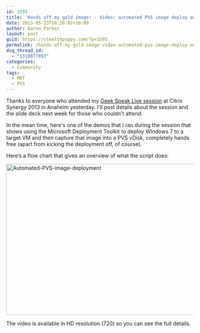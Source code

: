 ```yaml
---
id: 3293
title: 'Hands off my gold image! - Video: automated PVS image deploy and capture'
date: 2013-05-23T18:26:02+10:00
author: Aaron Parker
layout: post
guid: https://stealthpuppy.com/?p=3293
permalink: /hands-off-my-gold-image-video-automated-pvs-image-deploy-and-capture/
dsq_thread_id:
  - "1310877893"
categories:
  - Community
tags:
  - MDT
  - PVS
---
```

Thanks to everyone who attended my [Geek Speak Live session](https://citrix.g2planet.com/synergylosangeles2013/public_session_view.php?agenda_session_id=274&conference=synergy) at Citrix Synergy 2013 in Anaheim yesterday. I'll post details about the session and the slide deck next week for those who couldn't attend.

In the mean time, here's one of the demos that I ran during the session that shows using the Microsoft Deployment Toolkit to deploy WIndows 7 to a target VM and then capture that image into a PVS vDisk, completely hands free (apart from kicking the deployment off, of course).

Here’s a flow chart that gives an overview of what the script does:

[<img class="alignnone  wp-image-3310" alt="Automated-PVS-image-deployment" src="https://stealthpuppy.com/media/2013/05/Automated-PVS-image-deployment.png" width="720" height="405" srcset="https://stealthpuppy.com/media/2013/05/Automated-PVS-image-deployment.png 720w, https://stealthpuppy.com/media/2013/05/Automated-PVS-image-deployment-150x84.png 150w, https://stealthpuppy.com/media/2013/05/Automated-PVS-image-deployment-300x168.png 300w, https://stealthpuppy.com/media/2013/05/Automated-PVS-image-deployment-624x351.png 624w" sizes="(max-width: 720px) 100vw, 720px" />]({{site.baseurl}}/media/2013/05/Automated-PVS-image-deployment.png)

The video is available in HD resolution (720) so you can see the full details.